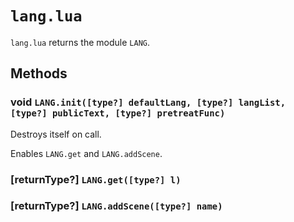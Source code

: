 # `lang.lua`
`lang.lua` returns the module `LANG`.

## Methods

### void `LANG.init([type?] defaultLang, [type?] langList, [type?] publicText, [type?] pretreatFunc)`
Destroys itself on call.

Enables `LANG.get` and `LANG.addScene`.

### [returnType?] `LANG.get([type?] l)`

### [returnType?] `LANG.addScene([type?] name)`
